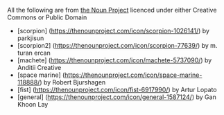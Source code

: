 All the following are from [the Noun Project](https://thenounproject.com) licenced under either Creative Commons or Public Domain

* [scorpion] (https://thenounproject.com/icon/scorpion-1026141/) by parkjisun
* [scorpion2] (https://thenounproject.com/icon/scorpion-77639/) by m. turan ercan
* [machete] (https://thenounproject.com/icon/machete-5737090/) by Anditii Creative
* [space marine] (https://thenounproject.com/icon/space-marine-118888/) by Robert Bjurshagen
* [fist] (https://thenounproject.com/icon/fist-6917990/) by Artur Lopato
* [general] (https://thenounproject.com/icon/general-1587124/) by Gan Khoon Lay
